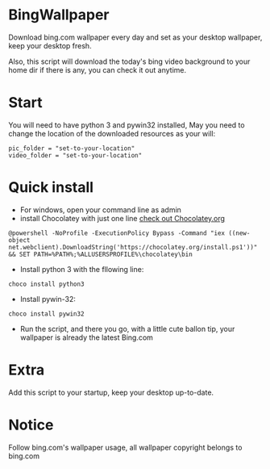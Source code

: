 # BingWallpaper
Download bing.com wallpaper every day and set as your desktop wallpaper, keep your desktop fresh.

Also, this script will download the today's bing video background to your home dir if there is any, you can check it out anytime.

# Start
You will need to have python 3 and pywin32 installed, May you need to change the location of the downloaded resources as your will:
```
pic_folder = "set-to-your-location"
video_folder = "set-to-your-location"
```

# Quick install
* For windows, open your command line as admin
* install Chocolatey with just one line [check out Chocolatey.org](https://chocolatey.org)
```
@powershell -NoProfile -ExecutionPolicy Bypass -Command "iex ((new-object net.webclient).DownloadString('https://chocolatey.org/install.ps1'))" && SET PATH=%PATH%;%ALLUSERSPROFILE%\chocolatey\bin
```
* Install python 3 with the fllowing line:
```
choco install python3
```
* Install pywin-32:
```
choco install pywin32
```
* Run the script, and there you go, with a little cute ballon tip, your wallpaper is already the latest Bing.com

# Extra
Add this script to your startup, keep your desktop up-to-date.

# Notice
Follow bing.com's wallpaper usage, all wallpaper copyright belongs to bing.com
